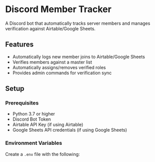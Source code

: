 # Discord Member Tracker

A Discord bot that automatically tracks server members and manages verification against Airtable/Google Sheets.

## Features

- Automatically logs new member joins to Airtable/Google Sheets
- Verifies members against a master list
- Automatically assigns/removes verified roles
- Provides admin commands for verification sync

## Setup

### Prerequisites

- Python 3.7 or higher
- Discord Bot Token
- Airtable API Key (if using Airtable)
- Google Sheets API credentials (if using Google Sheets)

### Environment Variables

Create a `.env` file with the following:

    
